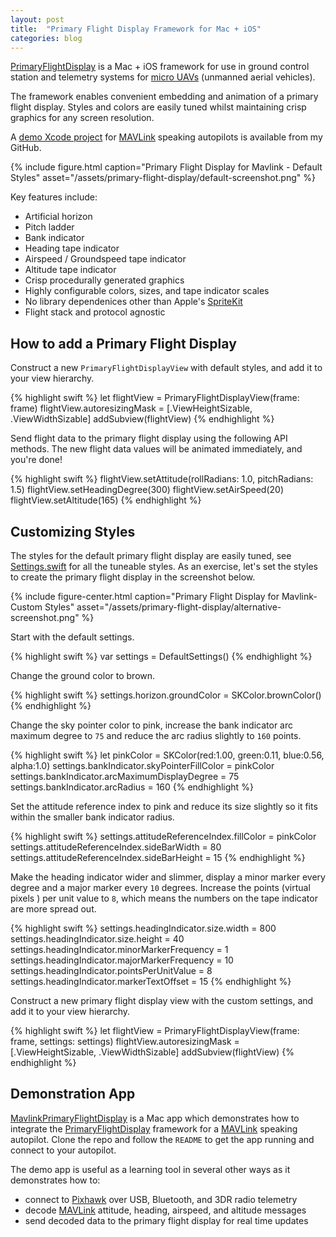```yaml
---
layout: post
title:  "Primary Flight Display Framework for Mac + iOS"
categories: blog
---
```


[PrimaryFlightDisplay][github-primary-flight-display] is a Mac + iOS framework for use in ground control station and telemetry systems for [micro UAVs][micro-uav] (unmanned aerial vehicles).

The framework enables convenient embedding and animation of a primary flight display. Styles and colors are easily tuned whilst maintaining crisp graphics for any screen resolution.

A [demo Xcode project][github-mavlink-primary-flight-display] for [MAVLink][mavlink] speaking autopilots is available from my GitHub.

{% include figure.html caption="Primary Flight Display for Mavlink - Default Styles" asset="/assets/primary-flight-display/default-screenshot.png" %}

Key features include:

- Artificial horizon
- Pitch ladder
- Bank indicator
- Heading tape indicator
- Airspeed / Groundspeed tape indicator
- Altitude tape indicator
- Crisp procedurally generated graphics
- Highly configurable colors, sizes, and tape indicator scales
- No library dependenices other than Apple's [SpriteKit][spritekit]
- Flight stack and protocol agnostic

## How to add a Primary Flight Display

Construct a new `PrimaryFlightDisplayView` with default styles, and add it to your view hierarchy.

{% highlight swift %}
let flightView = PrimaryFlightDisplayView(frame: frame)
flightView.autoresizingMask = [.ViewHeightSizable, .ViewWidthSizable]
addSubview(flightView)
{% endhighlight %}

Send flight data to the primary flight display using the following API methods. The new flight data values will be animated immediately, and you're done!

{% highlight swift %}
flightView.setAttitude(rollRadians: 1.0, pitchRadians: 1.5)
flightView.setHeadingDegree(300)
flightView.setAirSpeed(20)
flightView.setAltitude(165)
{% endhighlight %}

## Customizing Styles

The styles for the default primary flight display are easily tuned, see [Settings.swift](https://github.com/kouky/PrimaryFlightDisplay/blob/master/Sources/Settings.swift) for all the tuneable styles. As an exercise, let's set the styles to create the primary flight display in the screenshot below.

{% include figure-center.html caption="Primary Flight Display for Mavlink- Custom Styles" asset="/assets/primary-flight-display/alternative-screenshot.png" %}

Start with the default settings.

{% highlight swift %}
var settings = DefaultSettings()
{% endhighlight %}

Change the ground color to brown.

{% highlight swift %}
settings.horizon.groundColor = SKColor.brownColor()
{% endhighlight %}

Change the sky pointer color to pink, increase the bank indicator arc maximum degree to `75` and reduce the arc radius slightly to `160` points.

{% highlight swift %}
let pinkColor = SKColor(red:1.00, green:0.11, blue:0.56, alpha:1.0)
settings.bankIndicator.skyPointerFillColor = pinkColor
settings.bankIndicator.arcMaximumDisplayDegree = 75
settings.bankIndicator.arcRadius = 160
{% endhighlight %}

Set the attitude reference index to pink and reduce its size slightly so it fits within the smaller bank indicator radius.

{% highlight swift %}
settings.attitudeReferenceIndex.fillColor = pinkColor
settings.attitudeReferenceIndex.sideBarWidth = 80
settings.attitudeReferenceIndex.sideBarHeight = 15
{% endhighlight %}

Make the heading indicator wider and slimmer, display a minor marker every degree and a major marker every `10` degrees. Increase the points (virtual pixels ) per unit value to `8`, which means the numbers on the tape indicator are more spread out.

{% highlight swift %}
settings.headingIndicator.size.width = 800
settings.headingIndicator.size.height = 40
settings.headingIndicator.minorMarkerFrequency = 1
settings.headingIndicator.majorMarkerFrequency = 10
settings.headingIndicator.pointsPerUnitValue = 8
settings.headingIndicator.markerTextOffset = 15
{% endhighlight %}

Construct a new primary flight display view with the custom settings, and add it to your view hierarchy.

{% highlight swift %}
let flightView = PrimaryFlightDisplayView(frame: frame, settings: settings)
flightView.autoresizingMask = [.ViewHeightSizable, .ViewWidthSizable]
addSubview(flightView)
{% endhighlight %}

## Demonstration App

[MavlinkPrimaryFlightDisplay](https://github.com/kouky/MavlinkPrimaryFlightDisplay) is a Mac app which demonstrates how to integrate the [PrimaryFlightDisplay][github-primary-flight-display] framework for a [MAVLink][mavlink] speaking autopilot. Clone the repo and follow the `README` to get the app running and connect to your autopilot.

The demo app is useful as a learning tool in several other ways as it demonstrates how to:
- connect to [Pixhawk][pixhawk-hardware] over USB, Bluetooth, and 3DR radio telemetry
- decode [MAVLink](http://qgroundcontrol.org/mavlink/start) attitude, heading, airspeed, and altitude messages
- send decoded data to the primary flight display for real time updates


[micro-uav]: https://en.wikipedia.org/wiki/Miniature_UAV
[github-primary-flight-display]: https://github.com/kouky/PrimaryFlightDisplay
[github-mavlink-primary-flight-display]: https://github.com/kouky/MavlinkPrimaryFlightDisplay
[mavlink]: http://qgroundcontrol.org/mavlink/start
[pixhawk-hardware]: https://pixhawk.org/modules/pixhawk
[spritekit]: https://developer.apple.com/spritekit/

